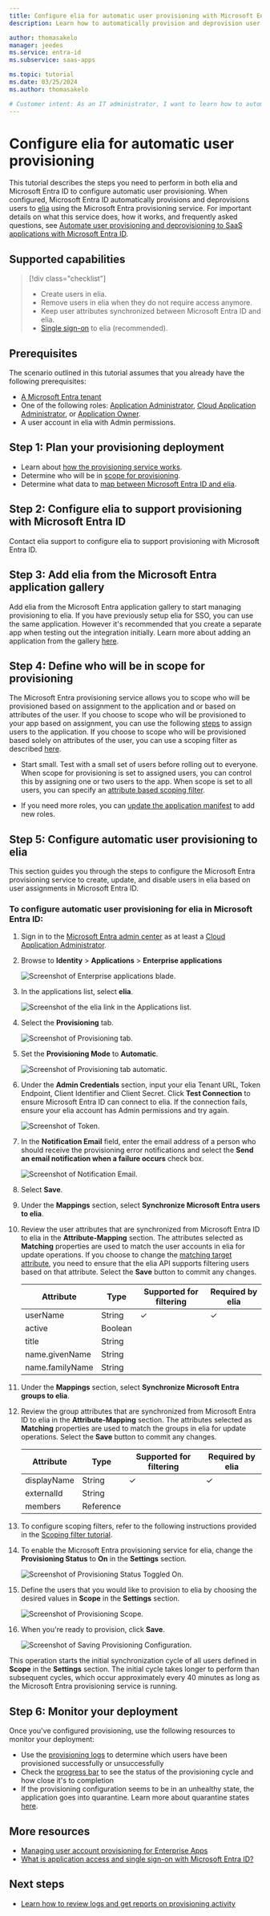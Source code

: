 ```yaml
---
title: Configure elia for automatic user provisioning with Microsoft Entra ID
description: Learn how to automatically provision and deprovision user accounts from Microsoft Entra ID to elia.

author: thomasakelo
manager: jeedes
ms.service: entra-id
ms.subservice: saas-apps

ms.topic: tutorial
ms.date: 03/25/2024
ms.author: thomasakelo

# Customer intent: As an IT administrator, I want to learn how to automatically provision and deprovision user accounts from Microsoft Entra ID to elia so that I can streamline the user management process and ensure that users have the appropriate access to elia.
---
```


# Configure elia for automatic user provisioning

This tutorial describes the steps you need to perform in both elia and Microsoft Entra ID to configure automatic user provisioning. When configured, Microsoft Entra ID automatically provisions and deprovisions users to [elia](https://elia.one) using the Microsoft Entra provisioning service. For important details on what this service does, how it works, and frequently asked questions, see [Automate user provisioning and deprovisioning to SaaS applications with Microsoft Entra ID](~/identity/app-provisioning/user-provisioning.md). 


## Supported capabilities
> [!div class="checklist"]
> * Create users in elia.
> * Remove users in elia when they do not require access anymore.
> * Keep user attributes synchronized between Microsoft Entra ID and elia.
> * [Single sign-on](elia-tutorial.md) to elia (recommended).

## Prerequisites

The scenario outlined in this tutorial assumes that you already have the following prerequisites:

* [A Microsoft Entra tenant](~/identity-platform/quickstart-create-new-tenant.md) 
* One of the following roles: [Application Administrator](/entra/identity/role-based-access-control/permissions-reference#application-administrator), [Cloud Application Administrator](/entra/identity/role-based-access-control/permissions-reference#cloud-application-administrator), or [Application Owner](/entra/fundamentals/users-default-permissions#owned-enterprise-applications).
* A user account in elia with Admin permissions.

## Step 1: Plan your provisioning deployment

* Learn about [how the provisioning service works](~/identity/app-provisioning/user-provisioning.md).
* Determine who will be in [scope for provisioning](~/identity/app-provisioning/define-conditional-rules-for-provisioning-user-accounts.md).
* Determine what data to [map between Microsoft Entra ID and elia](~/identity/app-provisioning/customize-application-attributes.md).

## Step 2: Configure elia to support provisioning with Microsoft Entra ID

Contact elia support to configure elia to support provisioning with Microsoft Entra ID.

## Step 3: Add elia from the Microsoft Entra application gallery

Add elia from the Microsoft Entra application gallery to start managing provisioning to elia. If you have previously setup elia for SSO, you can use the same application. However it's recommended that you create a separate app when testing out the integration initially. Learn more about adding an application from the gallery [here](~/identity/enterprise-apps/add-application-portal.md). 

## Step 4: Define who will be in scope for provisioning 

The Microsoft Entra provisioning service allows you to scope who will be provisioned based on assignment to the application and or based on attributes of the user. If you choose to scope who will be provisioned to your app based on assignment, you can use the following [steps](~/identity/enterprise-apps/assign-user-or-group-access-portal.md) to assign users to the application. If you choose to scope who will be provisioned based solely on attributes of the user, you can use a scoping filter as described [here](~/identity/app-provisioning/define-conditional-rules-for-provisioning-user-accounts.md). 

* Start small. Test with a small set of users before rolling out to everyone. When scope for provisioning is set to assigned users, you can control this by assigning one or two users to the app. When scope is set to all users, you can specify an [attribute based scoping filter](~/identity/app-provisioning/define-conditional-rules-for-provisioning-user-accounts.md).

* If you need more roles, you can [update the application manifest](~/identity-platform/howto-add-app-roles-in-apps.md) to add new roles.

## Step 5: Configure automatic user provisioning to elia 

This section guides you through the steps to configure the Microsoft Entra provisioning service to create, update, and disable users in elia based on user assignments in Microsoft Entra ID.

<a name='to-configure-automatic-user-provisioning-for-elia-in-azure-ad'></a>

### To configure automatic user provisioning for elia in Microsoft Entra ID:

1. Sign in to the [Microsoft Entra admin center](https://entra.microsoft.com) as at least a [Cloud Application Administrator](~/identity/role-based-access-control/permissions-reference.md#cloud-application-administrator).
1. Browse to **Identity** > **Applications** > **Enterprise applications**

	![Screenshot of Enterprise applications blade.](common/enterprise-applications.png)

1. In the applications list, select **elia**.

	![Screenshot of the elia link in the Applications list.](common/all-applications.png)

1. Select the **Provisioning** tab.

	![Screenshot of Provisioning tab.](common/provisioning.png)

1. Set the **Provisioning Mode** to **Automatic**.

	![Screenshot of Provisioning tab automatic.](common/provisioning-automatic.png)

1. Under the **Admin Credentials** section, input your elia Tenant URL, Token Endpoint, Client Identifier and Client Secret. Click **Test Connection** to ensure Microsoft Entra ID can connect to elia. If the connection fails, ensure your elia account has Admin permissions and try again.

 	![Screenshot of Token.](media/elia-provisioning-tutorial/connection.png)

1. In the **Notification Email** field, enter the email address of a person who should receive the provisioning error notifications and select the **Send an email notification when a failure occurs** check box.

	![Screenshot of Notification Email.](common/provisioning-notification-email.png)

1. Select **Save**.

1. Under the **Mappings** section, select **Synchronize Microsoft Entra users to elia**.

1. Review the user attributes that are synchronized from Microsoft Entra ID to elia in the **Attribute-Mapping** section. The attributes selected as **Matching** properties are used to match the user accounts in elia for update operations. If you choose to change the [matching target attribute](~/identity/app-provisioning/customize-application-attributes.md), you need to ensure that the elia API supports filtering users based on that attribute. Select the **Save** button to commit any changes.

   |Attribute|Type|Supported for filtering|Required by elia|
   |---------|----|-----------------------|----------------|
   |userName|String|&check;|&check; 
   |active|Boolean||
   |title|String||
   |name.givenName|String||
   |name.familyName|String||

1. Under the **Mappings** section, select **Synchronize Microsoft Entra groups to elia**.

1. Review the group attributes that are synchronized from Microsoft Entra ID to elia in the **Attribute-Mapping** section. The attributes selected as **Matching** properties are used to match the groups in elia for update operations. Select the **Save** button to commit any changes.

   |Attribute|Type|Supported for filtering|Required by elia|
   |---------|----|-----------------------|----------------|
   |displayName|String|&check;|&check;
   |externalId|String||
   |members|Reference||

1. To configure scoping filters, refer to the following instructions provided in the [Scoping filter tutorial](~/identity/app-provisioning/define-conditional-rules-for-provisioning-user-accounts.md).

1. To enable the Microsoft Entra provisioning service for elia, change the **Provisioning Status** to **On** in the **Settings** section.

	![Screenshot of Provisioning Status Toggled On.](common/provisioning-toggle-on.png)

1. Define the users that you would like to provision to elia by choosing the desired values in **Scope** in the **Settings** section.

	![Screenshot of Provisioning Scope.](common/provisioning-scope.png)

1. When you're ready to provision, click **Save**.

	![Screenshot of Saving Provisioning Configuration.](common/provisioning-configuration-save.png)

This operation starts the initial synchronization cycle of all users defined in **Scope** in the **Settings** section. The initial cycle takes longer to perform than subsequent cycles, which occur approximately every 40 minutes as long as the Microsoft Entra provisioning service is running. 

## Step 6: Monitor your deployment
Once you've configured provisioning, use the following resources to monitor your deployment:

* Use the [provisioning logs](~/identity/monitoring-health/concept-provisioning-logs.md) to determine which users have been provisioned successfully or unsuccessfully
* Check the [progress bar](~/identity/app-provisioning/application-provisioning-when-will-provisioning-finish-specific-user.md) to see the status of the provisioning cycle and how close it's to completion
* If the provisioning configuration seems to be in an unhealthy state, the application goes into quarantine. Learn more about quarantine states [here](~/identity/app-provisioning/application-provisioning-quarantine-status.md).

## More resources

* [Managing user account provisioning for Enterprise Apps](~/identity/app-provisioning/configure-automatic-user-provisioning-portal.md)
* [What is application access and single sign-on with Microsoft Entra ID?](~/identity/enterprise-apps/what-is-single-sign-on.md)

## Next steps

* [Learn how to review logs and get reports on provisioning activity](~/identity/app-provisioning/check-status-user-account-provisioning.md)
